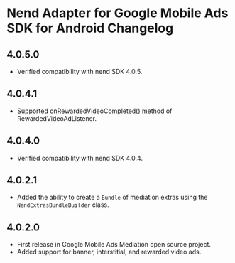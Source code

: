 # Nend Adapter for Google Mobile Ads SDK for Android Changelog

## 4.0.5.0

- Verified compatibility with nend SDK 4.0.5.

## 4.0.4.1

- Supported onRewardedVideoCompleted() method of RewardedVideoAdListener.

## 4.0.4.0

- Verified compatibility with nend SDK 4.0.4.

## 4.0.2.1
- Added the ability to create a `Bundle` of mediation extras using the
  `NendExtrasBundleBuilder` class.

## 4.0.2.0
- First release in Google Mobile Ads Mediation open source project.
- Added support for banner, interstitial, and rewarded video ads.
